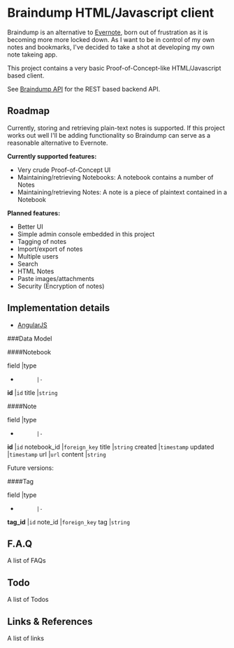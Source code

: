 Braindump HTML/Javascript client
==================
Braindump is an alternative to [Evernote](http://www.evernote.com), born out of 
frustration as it is becoming more more locked down.
As I want to be in control of my own notes and bookmarks, I've
decided to take a shot at developing my own note takeing app.

This project contains a very basic Proof-of-Concept-like HTML/Javascript based client. 

See [Braindump API](https://github.com/wmenge/braindump-api) for the REST based backend API.

Roadmap
-------
Currently, storing and retrieving plain-text notes is supported. If this project works out well I'll be adding functionality so 
Braindump can serve as a reasonable alternative to Evernote.

**Currently supported features:**

* Very crude Proof-of-Concept UI
* Maintaining/retrieving Notebooks: A notebook contains a number of Notes
* Maintaining/retrieving Notes: A note is a piece of plaintext contained in a Notebook

**Planned features:**

* Better UI
* Simple admin console embedded in this project
* Tagging of notes
* Import/export of notes
* Multiple users
* Search
* HTML Notes
* Paste images/attachments
* Security (Encryption of notes)

Implementation details
----------------------

* [AngularJS](https://angularjs.org)

###Data Model

####Notebook

field       |type
-           |-
**id**      |`id`
title   |`string`

####Note

field       |type
-           |-
**id**      |`id`
notebook_id |`foreign_key`
title   |`string`
created   |`timestamp`
updated   |`timestamp`
url |`url`
content   |`string`

Future versions:

####Tag

field       |type
-           |-
**tag_id**  |`id`
note_id   |`foreign_key`
tag     |`string`
  
F.A.Q
-----

A list of FAQs

Todo
----

A list of Todos

Links & References
------------------

A list of links